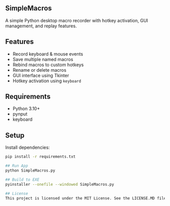 ## SimpleMacros

A simple Python desktop macro recorder with hotkey activation, GUI management, and replay features.

## Features
- Record keyboard & mouse events
- Save multiple named macros
- Rebind macros to custom hotkeys
- Rename or delete macros
- GUI interface using Tkinter
- Hotkey activation using `keyboard`

## Requirements
- Python 3.10+
- pynput
- keyboard

## Setup

Install dependencies:

```bash
pip install -r requirements.txt

## Run App
python SimpleMacros.py

## Build to EXE
pyinstaller --onefile --windowed SimpleMacros.py

## License
This project is licensed under the MIT License. See the LICENSE.MD file for details.